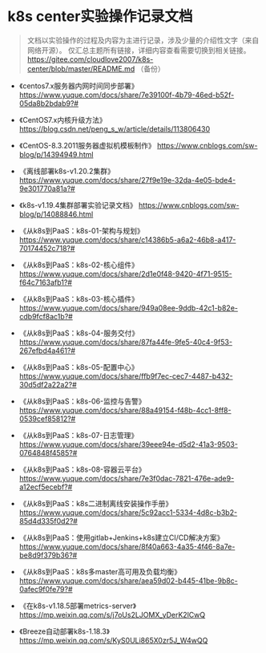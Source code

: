 # k8s center实验操作记录文档
> 文档以实验操作的过程及内容为主进行记录，涉及少量的介绍性文字（来自网络开源）。
> 仅汇总主题所有链接，详细内容查看需要切换到相关链接。
> https://gitee.com/cloudlove2007/k8s-center/blob/master/README.md （备份）

- 《centos7.x服务器内网时间同步部署》 https://www.yuque.com/docs/share/7e39100f-4b79-46ed-b52f-05da8b2bdab9?# 
- 《CentOS7.x内核升级方法》 https://blog.csdn.net/peng_s_w/article/details/113806430
- 《CentOS-8.3.2011服务器虚拟机模板制作》 https://www.cnblogs.com/sw-blog/p/14394949.html
- 《离线部署k8s-v1.20.2集群》 https://www.yuque.com/docs/share/27f9e19e-32da-4e05-bde4-9e301770a81a?#
- 《k8s-v1.19.4集群部署实验记录文档》 https://www.cnblogs.com/sw-blog/p/14088846.html
- 《从k8s到PaaS：k8s-01-架构与规划》  https://www.yuque.com/docs/share/c14386b5-a6a2-46b8-a417-70174452c718?#
- 《从k8s到PaaS：k8s-02-核心组件》   https://www.yuque.com/docs/share/2d1e0f48-9420-4f71-9515-f64c7163afb1?#
- 《从k8s到PaaS：k8s-03-核心插件》   https://www.yuque.com/docs/share/949a08ee-9ddb-42c1-b82e-cdb9fcf8ac1b?#
- 《从k8s到PaaS：k8s-04-服务交付》   https://www.yuque.com/docs/share/87fa44fe-9fe5-40c4-9f53-267efbd4a461?#
- 《从k8s到PaaS：k8s-05-配置中心》   https://www.yuque.com/docs/share/ffb9f7ec-cec7-4487-b432-30d5df2a22a2?#
- 《从k8s到PaaS：k8s-06-监控与告警》 https://www.yuque.com/docs/share/88a49154-f48b-4cc1-8ff8-0539cef85812?#
- 《从k8s到PaaS：k8s-07-日志管理》   https://www.yuque.com/docs/share/39eee94e-d5d2-41a3-9503-0764848f4585?#
- 《从k8s到PaaS：k8s-08-容器云平台》 https://www.yuque.com/docs/share/7e3f0dac-7821-476e-ade9-a12ecf5ecebf?#

- 《从k8s到PaaS：k8s二进制离线安装操作手册》https://www.yuque.com/docs/share/5c92acc1-5334-4d8c-b3b2-85d4d335f0d2?#

- 《从k8s到PaaS：使用gitlab+Jenkins+k8s建立CI/CD解决方案》 https://www.yuque.com/docs/share/8f40a663-4a35-4f46-8a7e-be8d9f379b36?#
- 《从k8s到PaaS：k8s多master高可用及负载均衡》 https://www.yuque.com/docs/share/aea59d02-b445-41be-9b8c-0afec9f0fe79?#

- 《在k8s-v1.18.5部署metrics-server》 https://mp.weixin.qq.com/s/j7oUs2LJOMX_yDerK2lCwQ

- 《Breeze自动部署k8s-1.18.3》 https://mp.weixin.qq.com/s/KyS0ULi865X0zr5J_W4wQQ
